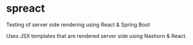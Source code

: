 # spreact
Testing of server side rendering using React &amp; Spring Boot

Uses JSX templates that are rendered server side using Nashorn & React.




